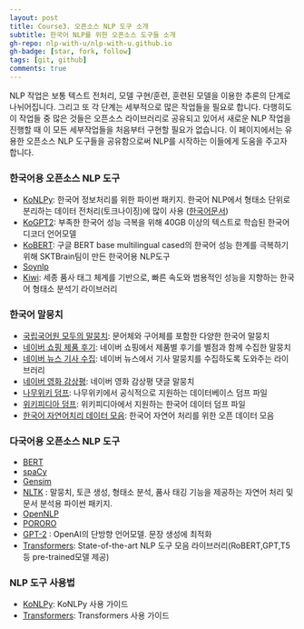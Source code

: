 ```yaml
---
layout: post
title: Course3. 오픈소스 NLP 도구 소개
subtitle: 한국어 NLP를 위한 오픈소스 도구들 소개
gh-repo: nlp-with-u/nlp-with-u.github.io
gh-badge: [star, fork, follow]
tags: [git, github]
comments: true
---
```


NLP 작업은 보통 텍스트 전처리, 모델 구현/훈련, 훈련된 모델을 이용한 추론의 단계로 나뉘어집니다. 그리고 또 각 단계는 세부적으로 많은 작업들을 필요로 합니다. 다행히도 이 작업들 중 많은 것들은 오픈소스 라이브러리로 공유되고 있어서 새로운 NLP 작업을 진행할 때 이 모든 세부작업들을 처음부터 구현할 필요가 없습니다. 이 페이지에서는 유용한 오픈소스 NLP 도구들을 공유함으로써 NLP를 시작하는 이들에게 도움을 주고자 합니다.

### 한국어용 오픈소스 NLP 도구
* [KoNLPy](https://github.com/konlpy/konlpy): 한국어 정보처리를 위한 파이썬 패키지. 
  한국어 NLP에서 형태소 단위로 분리하는 데이터 전처리(토크나이징)에 많이 사용 ([한국어문서](https://konlpy.org/ko/latest/))
* [KoGPT2](https://github.com/SKT-AI/KoGPT2): 부족한 한국어 성능 극복을 위해 40GB 이상의 텍스트로 학습된 한국어 디코더 언어모델
* [KoBERT](https://github.com/SKTBrain/KoBERT): 구글 BERT base multilingual cased의 한국어 성능 한계를 극복하기 위해 SKTBrain팀이 만든 한국어용 NLP도구
* [Soynlp](https://github.com/lovit/soynlp)
* [Kiwi](https://github.com/bab2min/Kiwi): 세종 품사 태그 체계를 기반으로, 빠른 속도와 범용적인 성능을 지향하는 한국어 형태소 분석기 라이브러리

### 한국어 말뭉치
* [국립국어원 모두의 말뭉치](https://corpus.korean.go.kr/#none): 문어체와 구어체를 포함한 다양한 한국어 말뭉치
* [네이버 쇼핑 제품 후기](https://github.com/bab2min/corpus/tree/master/sentiment): 네이버 쇼핑에서 제품별 후기를 별점과 함께 수집한 말뭉치
* [네이버 뉴스 기사 수집](https://github.com/affjljoo3581/canrevan): 네이버 뉴스에서 기사 말뭉치를 수집하도록 도와주는 라이브러리
* [네이버 영화 감상평](https://github.com/e9t/nsmc/): 네이버 영화 감상평 댓글 말뭉치
* [나무위키 덤프](https://namu.wiki/w/%EB%82%98%EB%AC%B4%EC%9C%84%ED%82%A4:%EB%8D%B0%EC%9D%B4%ED%84%B0%EB%B2%A0%EC%9D%B4%EC%8A%A4%20%EB%8D%A4%ED%94%84): 나무위키에서 공식적으로 지원하는 데이터베이스 덤프 파일
* [위키피디아 덤프](https://dumps.wikimedia.org/kowiki/): 위키피디아에서 지원하는 한국어 데이터 덤프 파일
* [한국어 자연어치리 데이터 모음](https://littlefoxdiary.tistory.com/42): 한국어 자연어 처리를 위한 오픈 데이터 모음

### 다국어용 오픈소스 NLP 도구
* [BERT](https://github.com/google-research/bert)
* [spaCy](https://github.com/explosion/spaCy)
* [Gensim](https://github.com/RaRe-Technologies/gensim)
* [NLTK](https://github.com/nltk/nltk) : 말뭉치, 토큰 생성, 형태소 분석, 품사 태깅 기능을 제공하는 자연어 처리 및 문서 분석용 파이썬 패키지.
* [OpenNLP](https://github.com/apache/opennlp)
* [PORORO](https://github.com/kakaobrain/pororo)
* [GPT-2](https://openai.com/blog/gpt-2-1-5b-release/) : OpenAI의 단방향 언어모델. 문장 생성에 최적화
* [Transformers](https://github.com/huggingface/transformers): State-of-the-art NLP 도구 모음 라이브러리(RoBERT,GPT,T5 등 pre-trained모델 제공)

### NLP 도구 사용법
* [KoNLPy](https://konlpy.org/ko/latest/#user-guide): KoNLPy 사용 가이드
* [Transformers](https://huggingface.co/transformers/#): Transformers 사용 가이드

